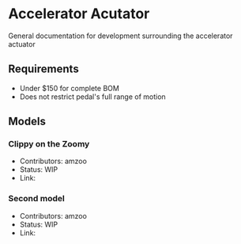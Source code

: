 # Accelerator Acutator
General documentation for development surrounding the accelerator actuator

## Requirements
- Under $150 for complete BOM
- Does not restrict pedal's full range of motion

## Models

### Clippy on the Zoomy

- Contributors: amzoo
- Status: WIP
- Link: 

### Second model 

- Contributors: amzoo
- Status: WIP
- Link: 